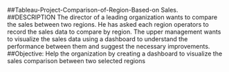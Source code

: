 ##Tableau-Project-Comparison-of-Region-Based-on Sales.
##DESCRIPTION
The director of a leading organization wants to compare the sales between two regions. He has asked each region operators to record the sales data to compare by region. The upper management wants to visualize the sales data using a dashboard to understand the performance between them and suggest the necessary improvements.
##Objective: Help the organization by creating a dashboard to visualize the sales comparison between two selected regions
